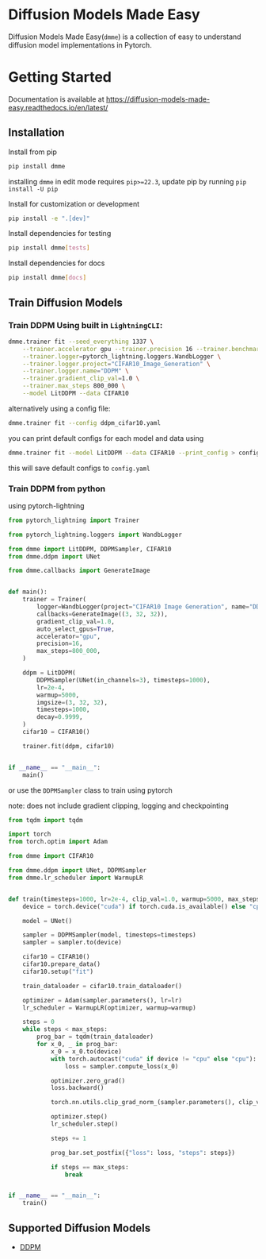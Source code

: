 # Diffusion Models Made Easy

Diffusion Models Made Easy(`dmme`) is a collection of easy to understand diffusion model implementations in Pytorch.

# Getting Started

Documentation is available at https://diffusion-models-made-easy.readthedocs.io/en/latest/

## Installation

Install from pip

```bash
pip install dmme
```

installing `dmme` in edit mode requires `pip>=22.3`, update pip by running `pip install -U pip`

Install for customization or development

```bash
pip install -e ".[dev]"
```

Install dependencies for testing

```bash
pip install dmme[tests]
```

Install dependencies for docs

```bash
pip install dmme[docs]
```

## Train Diffusion Models

### Train DDPM Using built in `LightningCLI`:

```bash
dmme.trainer fit --seed_everything 1337 \
    --trainer.accelerator gpu --trainer.precision 16 --trainer.benchmark true \
    --trainer.logger=pytorch_lightning.loggers.WandbLogger \
    --trainer.logger.project="CIFAR10_Image_Generation" \
    --trainer.logger.name="DDPM" \
    --trainer.gradient_clip_val=1.0 \
    --trainer.max_steps 800_000 \
    --model LitDDPM --data CIFAR10
```

alternatively using a config file:

```bash
dmme.trainer fit --config ddpm_cifar10.yaml
```

you can print default configs for each model and data using

```bash
dmme.trainer fit --model LitDDPM --data CIFAR10 --print_config > config.yaml
```

this will save default configs to `config.yaml`

### Train DDPM from python

using pytorch-lightning

```python
from pytorch_lightning import Trainer

from pytorch_lightning.loggers import WandbLogger

from dmme import LitDDPM, DDPMSampler, CIFAR10
from dmme.ddpm import UNet

from dmme.callbacks import GenerateImage


def main():
    trainer = Trainer(
        logger=WandbLogger(project="CIFAR10 Image Generation", name="DDPM"),
        callbacks=GenerateImage((3, 32, 32)),
        gradient_clip_val=1.0,
        auto_select_gpus=True,
        accelerator="gpu",
        precision=16,
        max_steps=800_000,
    )

    ddpm = LitDDPM(
        DDPMSampler(UNet(in_channels=3), timesteps=1000),
        lr=2e-4,
        warmup=5000,
        imgsize=(3, 32, 32),
        timesteps=1000,
        decay=0.9999,
    )
    cifar10 = CIFAR10()

    trainer.fit(ddpm, cifar10)


if __name__ == "__main__":
    main()
```

or use the `DDPMSampler` class to train using pytorch

note: does not include gradient clipping, logging and checkpointing

```python
from tqdm import tqdm

import torch
from torch.optim import Adam

from dmme import CIFAR10

from dmme.ddpm import UNet, DDPMSampler
from dmme.lr_scheduler import WarmupLR


def train(timesteps=1000, lr=2e-4, clip_val=1.0, warmup=5000, max_steps=800_000):
    device = torch.device("cuda") if torch.cuda.is_available() else "cpu"

    model = UNet()

    sampler = DDPMSampler(model, timesteps=timesteps)
    sampler = sampler.to(device)

    cifar10 = CIFAR10()
    cifar10.prepare_data()
    cifar10.setup("fit")

    train_dataloader = cifar10.train_dataloader()

    optimizer = Adam(sampler.parameters(), lr=lr)
    lr_scheduler = WarmupLR(optimizer, warmup=warmup)

    steps = 0
    while steps < max_steps:
        prog_bar = tqdm(train_dataloader)
        for x_0, _ in prog_bar:
            x_0 = x_0.to(device)
            with torch.autocast("cuda" if device != "cpu" else "cpu"):
                loss = sampler.compute_loss(x_0)

            optimizer.zero_grad()
            loss.backward()

            torch.nn.utils.clip_grad_norm_(sampler.parameters(), clip_val)

            optimizer.step()
            lr_scheduler.step()

            steps += 1

            prog_bar.set_postfix({"loss": loss, "steps": steps})

            if steps == max_steps:
                break


if __name__ == "__main__":
    train()

```

## Supported Diffusion Models
- [DDPM](https://arxiv.org/abs/2006.11239)
